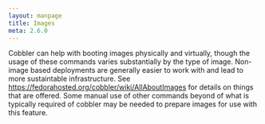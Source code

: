 ```yaml
---
layout: manpage
title: Images
meta: 2.6.0
---
```

Cobbler can help with booting images physically and virtually, though the usage of these commands varies substantially by the type of image.  Non-image based deployments are generally easier to work with and lead to more sustaintable infrastructure. See https://fedorahosted.org/cobbler/wiki/AllAboutImages for details on things that are offered.  Some manual use of other commands beyond of what is typically required of cobbler may be needed to prepare images for use with this feature.

